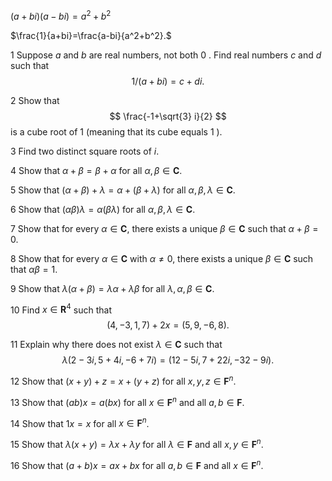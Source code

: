$(a+bi)(a-bi)=a^2+b^2$

$\frac{1}{a+bi}=\frac{a-bi}{a^2+b^2}.$

1 Suppose $a$ and $b$ are real numbers, not both 0 . Find real numbers $c$ and $d$ such that
$$
1 /(a+b i)=c+d i .
$$

2 Show that
$$
\frac{-1+\sqrt{3} i}{2}
$$
is a cube root of 1 (meaning that its cube equals 1 ).

3 Find two distinct square roots of $i$.

4 Show that $\alpha+\beta=\beta+\alpha$ for all $\alpha, \beta \in \mathbf{C}$.

5 Show that $(\alpha+\beta)+\lambda=\alpha+(\beta+\lambda)$ for all $\alpha, \beta, \lambda \in \mathbf{C}$.

6 Show that $(\alpha \beta) \lambda=\alpha(\beta \lambda)$ for all $\alpha, \beta, \lambda \in \mathbf{C}$.

7 Show that for every $\alpha \in \mathbf{C}$, there exists a unique $\beta \in \mathbf{C}$ such that $\alpha+\beta=0$.

8 Show that for every $\alpha \in \mathbf{C}$ with $\alpha \neq 0$, there exists a unique $\beta \in \mathbf{C}$ such that $\alpha \beta=1$.

9 Show that $\lambda(\alpha+\beta)=\lambda \alpha+\lambda \beta$ for all $\lambda, \alpha, \beta \in \mathbf{C}$.

10 Find $x \in \mathbf{R}^4$ such that
$$
(4,-3,1,7)+2 x=(5,9,-6,8) .
$$

11 Explain why there does not exist $\lambda \in \mathbf{C}$ such that
$$
\lambda(2-3 i, 5+4 i,-6+7 i)=(12-5 i, 7+22 i,-32-9 i) .
$$

12 Show that $(x+y)+z=x+(y+z)$ for all $x, y, z \in \mathbf{F}^n$.

13 Show that $(a b) x=a(b x)$ for all $x \in \mathbf{F}^n$ and all $a, b \in \mathbf{F}$.

14 Show that $1 x=x$ for all $x \in \mathbf{F}^n$.

15 Show that $\lambda(x+y)=\lambda x+\lambda y$ for all $\lambda \in \mathbf{F}$ and all $x, y \in \mathbf{F}^n$.

16 Show that $(a+b) x=a x+b x$ for all $a, b \in \mathbf{F}$ and all $x \in \mathbf{F}^n$.

